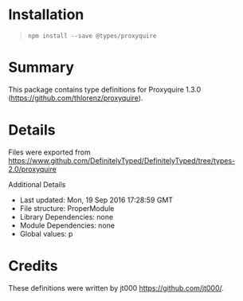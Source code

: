 # Installation
> `npm install --save @types/proxyquire`

# Summary
This package contains type definitions for Proxyquire 1.3.0 (https://github.com/thlorenz/proxyquire).

# Details
Files were exported from https://www.github.com/DefinitelyTyped/DefinitelyTyped/tree/types-2.0/proxyquire

Additional Details
 * Last updated: Mon, 19 Sep 2016 17:28:59 GMT
 * File structure: ProperModule
 * Library Dependencies: none
 * Module Dependencies: none
 * Global values: p

# Credits
These definitions were written by jt000 <https://github.com/jt000/>.
